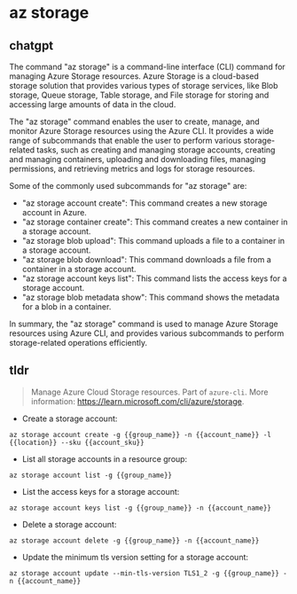 # az storage 
## chatgpt 
The command "az storage" is a command-line interface (CLI) command for managing Azure Storage resources. Azure Storage is a cloud-based storage solution that provides various types of storage services, like Blob storage, Queue storage, Table storage, and File storage for storing and accessing large amounts of data in the cloud.

The "az storage" command enables the user to create, manage, and monitor Azure Storage resources using the Azure CLI. It provides a wide range of subcommands that enable the user to perform various storage-related tasks, such as creating and managing storage accounts, creating and managing containers, uploading and downloading files, managing permissions, and retrieving metrics and logs for storage resources.

Some of the commonly used subcommands for "az storage" are:

- "az storage account create": This command creates a new storage account in Azure.
- "az storage container create": This command creates a new container in a storage account.
- "az storage blob upload": This command uploads a file to a container in a storage account.
- "az storage blob download": This command downloads a file from a container in a storage account.
- "az storage account keys list": This command lists the access keys for a storage account.
- "az storage blob metadata show": This command shows the metadata for a blob in a container.

In summary, the "az storage" command is used to manage Azure Storage resources using Azure CLI, and provides various subcommands to perform storage-related operations efficiently. 

## tldr 
 
> Manage Azure Cloud Storage resources.
> Part of `azure-cli`.
> More information: <https://learn.microsoft.com/cli/azure/storage>.

- Create a storage account:

`az storage account create -g {{group_name}} -n {{account_name}} -l {{location}} --sku {{account_sku}}`

- List all storage accounts in a resource group:

`az storage account list -g {{group_name}}`

- List the access keys for a storage account:

`az storage account keys list -g {{group_name}} -n {{account_name}}`

- Delete a storage account:

`az storage account delete -g {{group_name}} -n {{account_name}}`

- Update the minimum tls version setting for a storage account:

`az storage account update --min-tls-version TLS1_2 -g {{group_name}} -n {{account_name}}`
